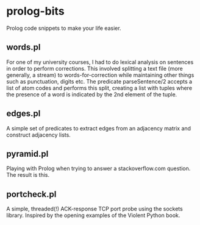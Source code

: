 prolog-bits
===========

Prolog code snippets to make your life easier.

words.pl
-----------

For one of my university courses, I had to do lexical analysis on sentences in order to perform corrections.
This involved splitting a text file (more generally, a stream) to words-for-correction while maintaining other
things such as punctuation, digits etc.
The predicate parseSentence/2 accepts a list of atom codes and performs this split, creating a list with tuples
where the presence of a word is indicated by the 2nd element of the tuple.


edges.pl
------------

A simple set of predicates to extract edges from an adjacency matrix and construct adjacency lists.



pyramid.pl
------------

Playing with Prolog when trying to answer a stackoverflow.com question. The result is this.



portcheck.pl
------------

A simple, threaded(!) ACK-response TCP port probe using the sockets library. Inspired by the 
opening examples of the Violent Python book. 
